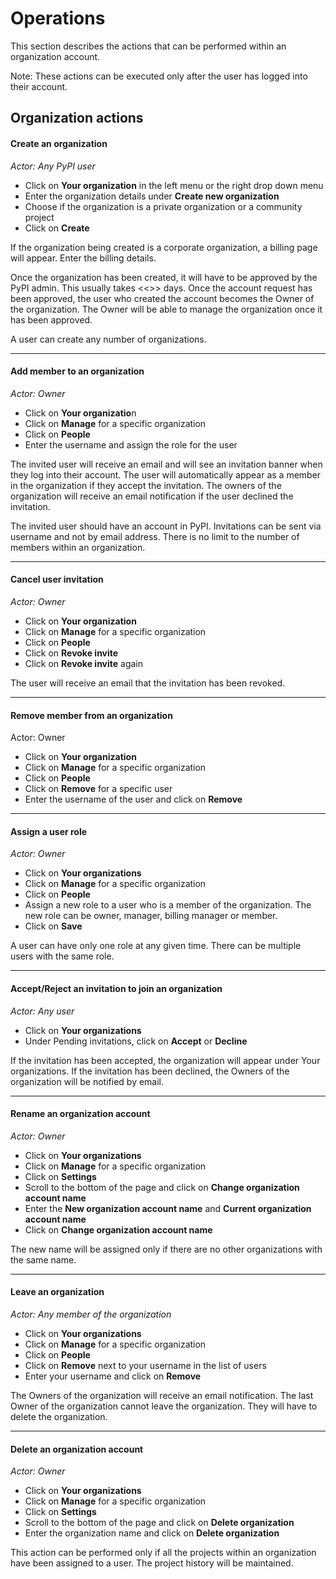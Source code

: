 # Operations
This section describes the actions that can be performed within an organization account. 

Note: These actions can be executed only after the user has logged into their account.

## Organization actions

#### Create an organization
*Actor: Any PyPI user*

* Click on **Your organization** in the left menu or the right drop down menu
* Enter the organization details under **Create new organization**
* Choose if the organization is a private organization or a community project
* Click on **Create**

If the organization being created is a corporate organization, a billing page will appear. Enter the billing details.

Once the organization has been created, it will have to be approved by the PyPI admin. This usually takes <<>> days. Once the account request has been approved, the user who created the account becomes the Owner of the organization. The Owner will be able to manage the organization once it has been approved.

A user can create any number of organizations. 

---

#### Add member to an organization
*Actor: Owner*

* Click on **Your organizatio**n
* Click on **Manage** for a specific organization
* Click on **People**
* Enter the username and assign the role for the user

The invited user will receive an email and will see an invitation banner when they log into their account. The user will automatically appear as a member in the organization if they accept the invitation. The owners of the organization will receive an email notification if the user declined the invitation. 

The invited user should have an account in PyPI. Invitations can be sent via username and not by email address. There is no limit to the number of members within an organization.

---

#### Cancel user invitation
*Actor: Owner*

* Click on **Your organization**
* Click on **Manage** for a specific organization
* Click on **People**
* Click on **Revoke invite**
* Click on **Revoke invite** again

The user will receive an email that the invitation has been revoked. 

--- 

#### Remove member from an organization
Actor: Owner

* Click on **Your organization**
* Click on **Manage** for a specific organization
* Click on **People**
* Click on **Remove** for a specific user
* Enter the username of the user and click on **Remove**

---

#### Assign a user role
*Actor: Owner*

* Click on **Your organizations**
* Click on **Manage** for a specific organization
* Click on **People**
* Assign a new role to a user who is a member of the organization. The new role can be owner, manager, billing manager or member. 
* Click on **Save**

A user can have only one role at any given time. There can be multiple users with the same role.

---

#### Accept/Reject an invitation to join an organization
*Actor: Any user*

* Click on **Your organizations**
* Under Pending invitations, click on **Accept** or **Decline**

If the invitation has been accepted, the organization will appear under Your organizations. If the invitation has been declined, the Owners of the organization will be notified by email. 

---

#### Rename an organization account
*Actor: Owner*

* Click on **Your organizations**
* Click on **Manage** for a specific organization
* Click on **Settings**
* Scroll to the bottom of the page and click on **Change organization account name**
* Enter the **New organization account name** and **Current organization account name**
* Click on **Change organization account name**

The new name will be assigned only if there are no other organizations with the same name.

---

#### Leave an organization
*Actor: Any member of the organization*

* Click on **Your organizations**
* Click on **Manage** for a specific organization
* Click on **People**
* Click on **Remove** next to your username in the list of users
* Enter your username and click on **Remove**

The Owners of the organization will receive an email notification. The last Owner of the organization cannot leave the organization. They will have to delete the organization. 

---

#### Delete an organization account
*Actor: Owner*

* Click on **Your organizations**
* Click on **Manage** for a specific organization
* Click on **Settings**
* Scroll to the bottom of the page and click on **Delete organization**
* Enter the organization name and click on **Delete organization**

This action can be performed only if all the projects within an organization have been assigned to a user. The project history will be maintained. 

